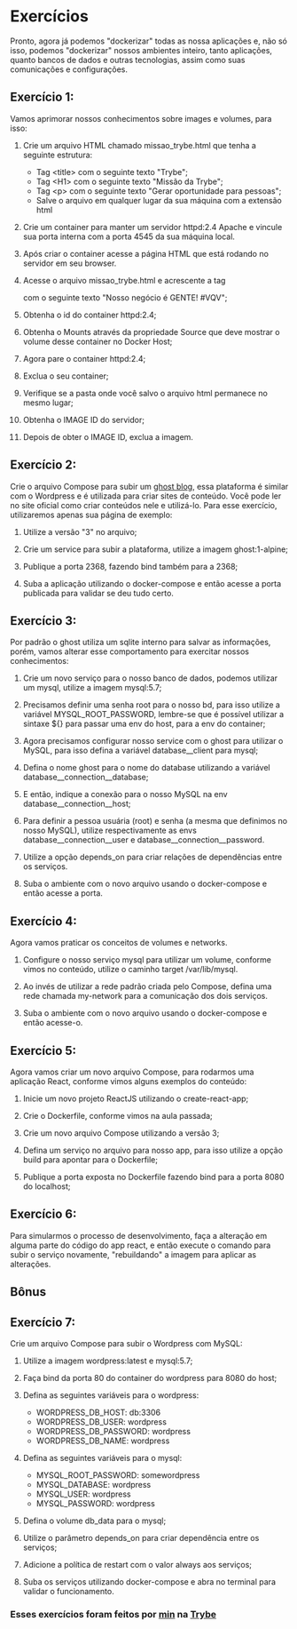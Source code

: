 # Exercícios

Pronto, agora já podemos "dockerizar" todas as nossa aplicações e, não só isso, podemos "dockerizar" nossos ambientes inteiro, tanto aplicações, quanto bancos de dados e outras tecnologias, assim como suas comunicações e configurações.

## Exercício 1:

Vamos aprimorar nossos conhecimentos sobre images e volumes, para isso:

1. Crie um arquivo HTML chamado missao_trybe.html que tenha a seguinte estrutura:
   * Tag \<title> com o seguinte texto "Trybe";
   * Tag \<H1> com o seguinte texto "Missão da Trybe";
   * Tag \<p> com o seguinte texto "Gerar oportunidade para pessoas";
   * Salve o arquivo em qualquer lugar da sua máquina com a extensão html

2. Crie um container para manter um servidor httpd:2.4 Apache e vincule sua porta interna com a porta 4545 da sua máquina local.

3. Após criar o container acesse a página HTML que está rodando no servidor em seu browser.

4. Acesse o arquivo missao_trybe.html e acrescente a tag <p> com o seguinte texto "Nosso negócio é GENTE! #VQV";

5. Obtenha o id do container httpd:2.4;

6. Obtenha o Mounts através da propriedade Source que deve mostrar o volume desse container no Docker Host;

7. Agora pare o container httpd:2.4;

8. Exclua o seu container;

9. Verifique se a pasta onde você salvo o arquivo html permanece no mesmo lugar;

10. Obtenha o IMAGE ID do servidor;

11. Depois de obter o IMAGE ID, exclua a imagem.

## Exercício 2:

Crie o arquivo Compose para subir um [ghost blog](https://ghost.org/), essa plataforma é similar com o Wordpress e é utilizada para criar sites de conteúdo. Você pode ler no site oficial como criar conteúdos nele e utilizá-lo. Para esse exercício, utilizaremos apenas sua página de exemplo:

1. Utilize a versão "3" no arquivo;

2. Crie um service para subir a plataforma, utilize a imagem ghost:1-alpine;

3. Publique a porta 2368, fazendo bind também para a 2368;

4. Suba a aplicação utilizando o docker-compose e então acesse a porta publicada para validar se deu tudo certo.

## Exercício 3:

Por padrão o ghost utiliza um sqlite interno para salvar as informações, porém, vamos alterar esse comportamento para exercitar nossos conhecimentos:

1. Crie um novo serviço para o nosso banco de dados, podemos utilizar um mysql, utilize a imagem mysql:5.7;

2. Precisamos definir uma senha root para o nosso bd, para isso utilize a variável MYSQL_ROOT_PASSWORD, lembre-se que é possível utilizar a sintaxe ${} para passar uma env do host, para a env do container;

3. Agora precisamos configurar nosso service com o ghost para utilizar o MySQL, para isso defina a variável database__client para mysql;

4. Defina o nome ghost para o nome do database utilizando a variável database__connection__database;

5. E então, indique a conexão para o nosso MySQL na env database__connection__host;

6. Para definir a pessoa usuária (root) e senha (a mesma que definimos no nosso MySQL), utilize respectivamente as envs database__connection__user e database__connection__password.

7. Utilize a opção depends_on para criar relações de dependências entre os serviços.

8. Suba o ambiente com o novo arquivo usando o docker-compose e então acesse a porta.

## Exercício 4:

Agora vamos praticar os conceitos de volumes e networks.

1. Configure o nosso serviço mysql para utilizar um volume, conforme vimos no conteúdo, utilize o caminho target /var/lib/mysql.

2. Ao invés de utilizar a rede padrão criada pelo Compose, defina uma rede chamada my-network para a comunicação dos dois serviços.

3. Suba o ambiente com o novo arquivo usando o docker-compose e então acesse-o.

## Exercício 5:

Agora vamos criar um novo arquivo Compose, para rodarmos uma aplicação React, conforme vimos alguns exemplos do conteúdo:

1. Inicie um novo projeto ReactJS utilizando o create-react-app;

2. Crie o Dockerfile, conforme vimos na aula passada;

3. Crie um novo arquivo Compose utilizando a versão 3;

4. Defina um serviço no arquivo para nosso app, para isso utilize a opção build para apontar para o Dockerfile;

5. Publique a porta exposta no Dockerfile fazendo bind para a porta 8080 do localhost;

## Exercício 6:

Para simularmos o processo de desenvolvimento, faça a alteração em alguma parte do código do app react, e então execute o comando para subir o serviço novamente, "rebuildando" a imagem para aplicar as alterações.

## Bônus
## Exercício 7:

Crie um arquivo Compose para subir o Wordpress com MySQL:

1. Utilize a imagem wordpress:latest e mysql:5.7;

2. Faça bind da porta 80 do container do wordpress para 8080 do host;

3. Defina as seguintes variáveis para o wordpress:
   * WORDPRESS_DB_HOST: db:3306
   * WORDPRESS_DB_USER: wordpress
   * WORDPRESS_DB_PASSWORD: wordpress
   * WORDPRESS_DB_NAME: wordpress

4. Defina as seguintes variáveis para o mysql:
   * MYSQL_ROOT_PASSWORD: somewordpress
   * MYSQL_DATABASE: wordpress
   * MYSQL_USER: wordpress
   * MYSQL_PASSWORD: wordpress

5. Defina o volume db_data para o mysql;

6. Utilize o parâmetro depends_on para criar dependência entre os serviços;

7. Adicione a política de restart com o valor always aos serviços;

8. Suba os serviços utilizando docker-compose e abra no terminal para validar o funcionamento.

### Esses exercícios foram feitos por [min](https://www.linkedin.com/in/jonathanrei5/) na [Trybe](https://www.betrybe.com/)
